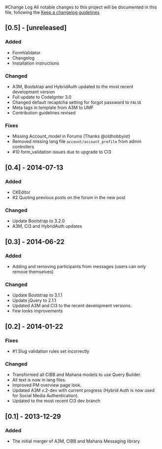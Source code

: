 #Change Log
All notable changes to this project will be documented in this file, following the [Keep a changelog guidelines](https://github.com/olivierlacan/keep-a-changelog)

## [0.5] - [unreleased]
### Added
* FormValidator
* Changelog
* Installation instructions

### Changed
* A3M, Bootstrap and HybridAuth updated to the most recent development version
* Full update to CodeIgnter 3.0
* Changed default recaptcha setting for forgot password to `FALSE`
* Meta tags in template from A3M to UMF
* Contribution guidelines revised

### Fixes
* Missing Account_model in Forums (Thanks @oldhobbyist)
* Removed missing lang file `account/account_profile` from admin controllers
* #10 form_validation issues due to upgrade to CI3

## [0.4] - 2014-07-13
### Added
* CKEditor
* #2 Quoting previous posts on the forum in the new post

### Changed
* Update Bootstrap to 3.2.0
* A3M, CI3 and HybridAuth updates

## [0.3] - 2014-06-22
### Added
* Adding and removing participants from messages (users can only remove themselves)

### Changed
* Update Bootstrap to 3.1.1
* Update jQuery to 2.1.1
* Updated A3M and CI3 to the recent development versions.
* Few looks improvements

## [0.2] - 2014-01-22
### Fixes
* #1 Slug validation rules set incorrectly

### Changed
* Transformed all CIBB and Mahana models to use Query Builder.
* All text is now in lang files.
* Improved PM overview page look.
* Updated A3M v.2-dev with current progress (Hybrid Auth is now used for Social Media Authentication).
* Updated to the most recent CI3 dev branch

## [0.1] - 2013-12-29
### Added
* The initial merger of A3M, CIBB and Mahana Messaging library
